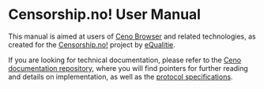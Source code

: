 # Censorship.no! User Manual

This manual is aimed at users of [Ceno Browser][] and related technologies, as created for the [Censorship.no!][] project by [eQualitie][].

[Ceno Browser]: https://gitlab.com/censorship-no/Ceno-browser
[Censorship.no!]: https://censorship.no/
[eQualitie]: https://equalit.ie/

If you are looking for technical documentation, please refer to the [Ceno documentation repository][], where you will find pointers for further reading and details on implementation, as well as the [protocol specifications][].

[Ceno documentation repository]: https://github.com/censorship-no/Ceno-docs/
[protocol specifications]: https://github.com/equalitie/ouinet/blob/master/doc/ouinet-network-whitepaper.md

